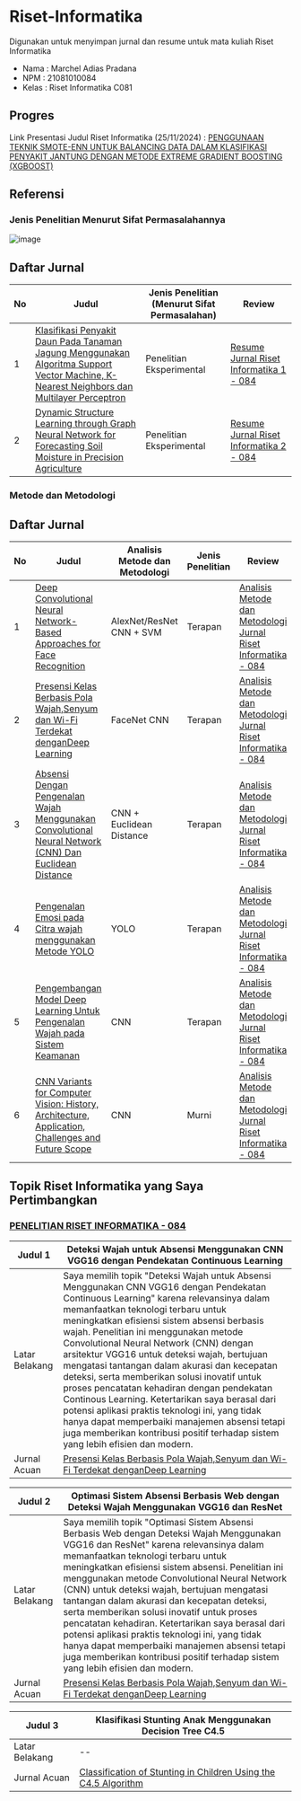 # Riset-Informatika
Digunakan untuk menyimpan jurnal dan resume untuk mata kuliah Riset Informatika

- Nama  : Marchel Adias Pradana
- NPM   : 21081010084
- Kelas : Riset Informatika C081

## Progres
Link Presentasi Judul Riset Informatika (25/11/2024) : [PENGGUNAAN TEKNIK SMOTE-ENN UNTUK BALANCING DATA DALAM KLASIFIKASI PENYAKIT JANTUNG DENGAN METODE EXTREME GRADIENT BOOSTING (XGBOOST)](https://www.canva.com/design/DAGXZ8E0OfE/NfYI8wpmcN278xbc_QpE6A/edit?utm_content=DAGXZ8E0OfE&utm_campaign=designshare&utm_medium=link2&utm_source=sharebutton)

## Referensi

### Jenis Penelitian Menurut Sifat Permasalahannya
![image](https://github.com/user-attachments/assets/4012dae4-3002-40f4-80b4-ec75553d1982)


## Daftar Jurnal
| No | Judul | Jenis Penelitian (Menurut Sifat Permasalahan) | Review |
| -- | ----- | ----------------------------------- | ------ |
| 1  | [Klasifikasi Penyakit Daun Pada Tanaman Jagung Menggunakan Algoritma Support Vector Machine, K-Nearest Neighbors dan Multilayer Perceptron](https://doi.org/10.52158/jacost.v4i1.484) | Penelitian Eksperimental | [Resume Jurnal Riset Informatika 1 - 084](https://github.com/marchelp/Riset-Informatika/blob/main/Resume%20Jurnal%20Riset%20Informatika%201%20-%20084.pdf) |
| 2  | [Dynamic Structure Learning through Graph Neural Network for Forecasting Soil Moisture in Precision Agriculture](https://www.ijcai.org/proceedings/2022/720)| Penelitian Eksperimental | [Resume Jurnal Riset Informatika 2 - 084](https://github.com/marchelp/Riset-Informatika/blob/main/Resume%20Jurnal%20Riset%20Informatika%202%20-%20084.pdf) |


### Metode dan Metodologi


## Daftar Jurnal
| No | Judul | Analisis Metode dan Metodologi | Jenis Penelitian | Review |
| -- | ----- | ------------------------------ | ---------------- | ------ |
| 1  | [Deep Convolutional Neural Network-Based Approaches for Face Recognition](https://doi.org/10.3390/app9204397) | AlexNet/ResNet CNN + SVM | Terapan | [Analisis Metode dan Metodologi Jurnal Riset Informatika - 084](https://github.com/marchelp/Riset-Informatika/blob/main/Analisis%20Metode%20dan%20Metodologi%20Jurnal%20Riset%20Informatika%20-%20084.pdf) |
| 2  | [Presensi Kelas Berbasis Pola Wajah,Senyum dan Wi-Fi Terdekat denganDeep Learning](https://doi.org/10.29207/resti.v5i1.2575)| FaceNet CNN | Terapan | [Analisis Metode dan Metodologi Jurnal Riset Informatika - 084](https://github.com/marchelp/Riset-Informatika/blob/main/Analisis%20Metode%20dan%20Metodologi%20Jurnal%20Riset%20Informatika%20-%20084.pdf) |
| 3  | [Absensi Dengan Pengenalan Wajah Menggunakan Convolutional Neural Network (CNN) Dan Euclidean Distance](https://kti.potensi-utama.org/index.php/JID/article/view/1357)| CNN + Euclidean Distance | Terapan | [Analisis Metode dan Metodologi Jurnal Riset Informatika - 084](https://github.com/marchelp/Riset-Informatika/blob/main/Analisis%20Metode%20dan%20Metodologi%20Jurnal%20Riset%20Informatika%20-%20084.pdf) |
| 4  | [Pengenalan Emosi pada Citra wajah menggunakan Metode YOLO](https://doi.org/10.30645/kesatria.v5i3.444)| YOLO | Terapan | [Analisis Metode dan Metodologi Jurnal Riset Informatika - 084](https://github.com/marchelp/Riset-Informatika/blob/main/Analisis%20Metode%20dan%20Metodologi%20Jurnal%20Riset%20Informatika%20-%20084.pdf) |
| 5  | [Pengembangan Model Deep Learning Untuk Pengenalan Wajah pada Sistem Keamanan](https://doi.org/10.5281/zenodo.10881284)| CNN | Terapan | [Analisis Metode dan Metodologi Jurnal Riset Informatika - 084](https://github.com/marchelp/Riset-Informatika/blob/main/Analisis%20Metode%20dan%20Metodologi%20Jurnal%20Riset%20Informatika%20-%20084.pdf) |
| 6  | [CNN Variants for Computer Vision: History, Architecture, Application, Challenges and Future Scope](https://doi.org/10.3390/electronics10202470)| CNN | Murni | [Analisis Metode dan Metodologi Jurnal Riset Informatika - 084](https://github.com/marchelp/Riset-Informatika/blob/main/Analisis%20Metode%20dan%20Metodologi%20Jurnal%20Riset%20Informatika%20-%20084.pdf) |

## Topik Riset Informatika yang Saya Pertimbangkan
### [PENELITIAN RISET INFORMATIKA - 084](https://github.com/marchelp/Riset-Informatika-C081_21081010084_Marchel-Adias-Pradana/blob/main/PENELITIAN%20RISET%20INFORMATIKA%20-%20084.docx)
| Judul 1 | Deteksi Wajah untuk Absensi Menggunakan CNN VGG16 dengan Pendekatan Continuous Learning |
| -- | -- |
| Latar Belakang | Saya memilih topik "Deteksi Wajah untuk Absensi Menggunakan CNN VGG16 dengan Pendekatan Continuous Learning" karena relevansinya dalam memanfaatkan teknologi terbaru untuk meningkatkan efisiensi sistem absensi berbasis wajah. Penelitian ini menggunakan metode Convolutional Neural Network (CNN) dengan arsitektur VGG16 untuk deteksi wajah, bertujuan mengatasi tantangan dalam akurasi dan kecepatan deteksi, serta memberikan solusi inovatif untuk proses pencatatan kehadiran dengan pendekatan Continous Learning. Ketertarikan saya berasal dari potensi aplikasi praktis teknologi ini, yang tidak hanya dapat memperbaiki manajemen absensi tetapi juga memberikan kontribusi positif terhadap sistem yang lebih efisien dan modern. |
| Jurnal Acuan | [Presensi Kelas Berbasis Pola Wajah,Senyum dan Wi-Fi Terdekat denganDeep Learning](https://doi.org/10.29207/resti.v5i1.2575) |
  
| Judul 2 | Optimasi Sistem Absensi Berbasis Web dengan Deteksi Wajah Menggunakan VGG16 dan ResNet |
| -- | -- |
| Latar Belakang | Saya memilih topik "Optimasi Sistem Absensi Berbasis Web dengan Deteksi Wajah Menggunakan VGG16 dan ResNet" karena relevansinya dalam memanfaatkan teknologi terbaru untuk meningkatkan efisiensi sistem absensi. Penelitian ini menggunakan metode Convolutional Neural Network (CNN) untuk deteksi wajah, bertujuan mengatasi tantangan dalam akurasi dan kecepatan deteksi, serta memberikan solusi inovatif untuk proses pencatatan kehadiran. Ketertarikan saya berasal dari potensi aplikasi praktis teknologi ini, yang tidak hanya dapat memperbaiki manajemen absensi tetapi juga memberikan kontribusi positif terhadap sistem yang lebih efisien dan modern. |
| Jurnal Acuan | [Presensi Kelas Berbasis Pola Wajah,Senyum dan Wi-Fi Terdekat denganDeep Learning](https://doi.org/10.29207/resti.v5i1.2575) |

| Judul 3 | Klasifikasi Stunting Anak Menggunakan Decision Tree C4.5 |
| -- | -- |
| Latar Belakang | -- |
| Jurnal Acuan | [Classification of Stunting in Children Using the C4.5 Algorithm](https://doi.org/10.15575/join.v8i1.1062) |

